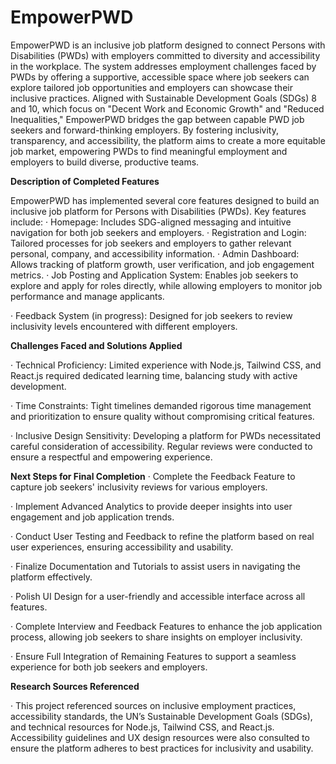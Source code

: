 # EmpowerPWD

EmpowerPWD is an inclusive job platform designed to connect Persons with Disabilities (PWDs) with employers committed to diversity and accessibility in the workplace. The system addresses employment challenges faced by PWDs by offering a supportive, accessible space where job seekers can explore tailored job opportunities and employers can showcase their inclusive practices. Aligned with Sustainable Development Goals (SDGs) 8 and 10, which focus on "Decent Work and Economic Growth" and "Reduced Inequalities," EmpowerPWD bridges the gap between capable PWD job seekers and forward-thinking employers. By fostering inclusivity, transparency, and accessibility, the platform aims to create a more equitable job market, empowering PWDs to find meaningful employment and employers to build diverse, productive teams.

**Description of Completed Features**

EmpowerPWD has implemented several core features designed to build an inclusive job platform for Persons with Disabilities (PWDs). Key features include:
· Homepage: Includes SDG-aligned messaging and intuitive navigation for both job seekers and employers.
· Registration and Login: Tailored processes for job seekers and employers to gather relevant personal, company, and accessibility information.
· Admin Dashboard: Allows tracking of platform growth, user verification, and job engagement metrics.
· Job Posting and Application System: Enables job seekers to explore and apply for roles directly, while allowing employers to monitor job performance and manage applicants.

· Feedback System (in progress): Designed for job seekers to review inclusivity levels encountered with different employers.

**Challenges Faced and Solutions Applied**

· Technical Proficiency: Limited experience with Node.js, Tailwind CSS, and React.js required dedicated learning time, balancing study with active development.

· Time Constraints: Tight timelines demanded rigorous time management and prioritization to ensure quality without compromising critical features.

· Inclusive Design Sensitivity: Developing a platform for PWDs necessitated careful consideration of accessibility. Regular reviews were conducted to ensure a respectful and empowering experience.

**Next Steps for Final Completion**
· Complete the Feedback Feature to capture job seekers' inclusivity reviews for various employers.

· Implement Advanced Analytics to provide deeper insights into user engagement and job application trends.

· Conduct User Testing and Feedback to refine the platform based on real user experiences, ensuring accessibility and usability.

· Finalize Documentation and Tutorials to assist users in navigating the platform effectively.

· Polish UI Design for a user-friendly and accessible interface across all features.

· Complete Interview and Feedback Features to enhance the job application process, allowing job seekers to share insights on employer inclusivity.

· Ensure Full Integration of Remaining Features to support a seamless experience for both job seekers and employers.

**Research Sources Referenced**

· This project referenced sources on inclusive employment practices, accessibility standards, the UN’s Sustainable Development Goals (SDGs), and technical resources for Node.js, Tailwind CSS, and React.js. Accessibility guidelines and UX design resources were also consulted to ensure the platform adheres to best practices for inclusivity and usability.
